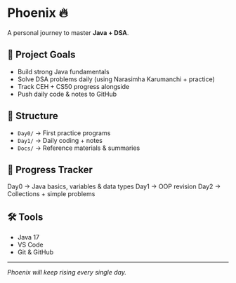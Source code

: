 # Phoenix 🔥

A personal journey to master **Java + DSA**.

## 📌 Project Goals
- Build strong Java fundamentals
- Solve DSA problems daily (using Narasimha Karumanchi + practice)
- Track CEH + CS50 progress alongside
- Push daily code & notes to GitHub

## 📂 Structure
- `Day0/` → First practice programs
- `Day1/` → Daily coding + notes
- `Docs/` → Reference materials & summaries

## 🚀 Progress Tracker
 Day0 → Java basics, variables & data types
 Day1 → OOP revision
 Day2 → Collections + simple problems

## 🛠️ Tools
- Java 17
- VS Code
- Git & GitHub

---
_Phoenix will keep rising every single day._
